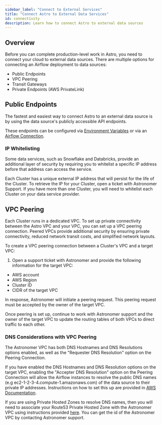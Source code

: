 ```yaml
---
sidebar_label: "Connect to External Services"
title: "Connect Astro to External Data Services"
id: connectivity
description: Learn how to connect Astro to external data sources
---
```


## Overview

Before you can complete production-level work in Astro, you need to connect your cloud to external data sources. There are multiple options for connecting an Airflow deployment to data sources:

- Public Endpoints
- VPC Peering
- Transit Gateways
- Private Endpoints (AWS PrivateLink)

## Public Endpoints

The fastest and easiest way to connect Astro to an external data source is by using the data source's publicly accessible API endpoints.

These endpoints can be configured via [Environment Variables](environment-variables.md) or via an [Airflow Connection](https://airflow.apache.org/docs/apache-airflow/stable/howto/connection.html).

### IP Whitelisting

Some data services, such as Snowflake and Databricks, provide an additional layer of security by requiring you to whitelist a specific IP address before that address can access the service.

Each Cluster has a unique external IP address that will persist for the life of the Cluster. To retrieve the IP for your Cluster, open a ticket with Astronomer Support. If you have more than one Cluster, you will need to whitelist each Cluster on your data service provider.

## VPC Peering

Each Cluster runs in a dedicated VPC. To set up private connectivity between the Astro VPC and your VPC, you can set up a VPC peering connection. Peered VPCs provide additional security by ensuring private connectivity, reduced network transit costs, and simplified network layouts.

To create a VPC peering connection between a Cluster's VPC and a target VPC:

1. Open a support ticket with Astronomer and provide the following information for the target VPC:

- AWS account
- AWS Region
- Cluster ID
- CIDR of the target VPC

In response, Astronomer will initiate a peering request. This peering request must be accepted by the owner of the target VPC.

Once peering is set up, continue to work with Astronomer support and the owner of the target VPC to update the routing tables of both VPCs to direct traffic to each other.

### DNS Considerations with VPC Peering

The Astronomer VPC has both DNS Hostnames and DNS Resolutions options enabled, as well as the "Requester DNS Resolution" option on the Peering Connection.  

If you have enabled the DNS Hostnames and DNS Resolution options on the target VPC, enabling the "Accepter DNS Resolution" option on the Peering Connection will allow the Airflow instances to resolve the public DNS names (e.g ec2-1-2-3-4.compute-1.amazonaws.com) of the data source to their private IP addresses. Instructions on how to set this up are provided in [AWS Documentation](https://docs.aws.amazon.com/vpc/latest/peering/modify-peering-connections.html). 

If you are using Private Hosted Zones to resolve DNS names, then you will need to associate your Route53 Private Hosted Zone with the Astronomer VPC using instructions provided [here](https://aws.amazon.com/premiumsupport/knowledge-center/route53-private-hosted-zone/). You can get the id of the Astronomer VPC by contacting Astronomer support.
